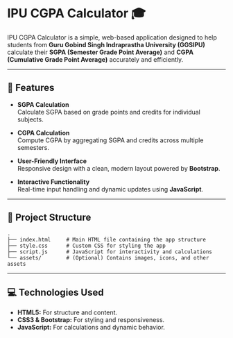 # IPU CGPA Calculator 🎓

IPU CGPA Calculator is a simple, web-based application designed to help students from **Guru Gobind Singh Indraprastha University (GGSIPU)** calculate their **SGPA (Semester Grade Point Average)** and **CGPA (Cumulative Grade Point Average)** accurately and efficiently.

---

## 🌟 Features

- **SGPA Calculation**  
  Calculate SGPA based on grade points and credits for individual subjects.

- **CGPA Calculation**  
  Compute CGPA by aggregating SGPA and credits across multiple semesters.

- **User-Friendly Interface**  
  Responsive design with a clean, modern layout powered by **Bootstrap**.

- **Interactive Functionality**  
  Real-time input handling and dynamic updates using **JavaScript**.

---

## 📂 Project Structure

```plaintext
.
├── index.html     # Main HTML file containing the app structure
├── style.css      # Custom CSS for styling the app
├── script.js      # JavaScript for interactivity and calculations
└── assets/        # (Optional) Contains images, icons, and other assets
```
---

## 💻 Technologies Used
- **HTML5:** For structure and content.
- **CSS3 & Bootstrap:** For styling and responsiveness.
- **JavaScript:** For calculations and dynamic behavior.

